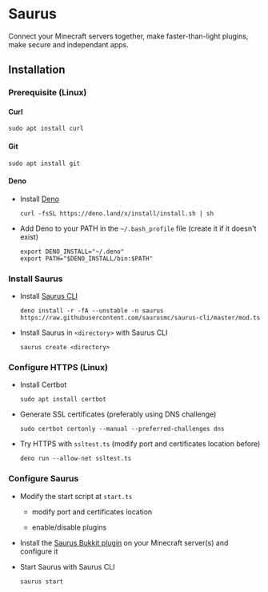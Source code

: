 # Saurus

Connect your Minecraft servers together, make faster-than-light plugins, make secure and independant apps.

## Installation

### Prerequisite (Linux)

#### Curl

    sudo apt install curl

#### Git

    sudo apt install git

#### Deno

- Install [Deno](https://deno.land)

      curl -fsSL https://deno.land/x/install/install.sh | sh

- Add Deno to your PATH in the `~/.bash_profile` file (create it if it doesn't exist)

      export DENO_INSTALL="~/.deno"
      export PATH="$DENO_INSTALL/bin:$PATH"

### Install Saurus

- Install [Saurus CLI](https://github.com/saurusmc/saurus-cli)

      deno install -r -fA --unstable -n saurus https://raw.githubusercontent.com/saurusmc/saurus-cli/master/mod.ts

- Install Saurus in `<directory>` with Saurus CLI

  ```
  saurus create <directory>
  ```

### Configure HTTPS (Linux)

- Install Certbot

      sudo apt install certbot

- Generate SSL certificates (preferably using DNS challenge)

      sudo certbot certonly --manual --preferred-challenges dns

- Try HTTPS with `ssltest.ts` (modify port and certificates location before)

      deno run --allow-net ssltest.ts

### Configure Saurus

- Modify the start script at `start.ts`

  - modify port and certificates location
  
  - enable/disable plugins

- Install the [Saurus Bukkit plugin](https://github.com/saurusmc/saurus-bukkit) on your Minecraft server(s) and configure it

- Start Saurus with Saurus CLI

      saurus start
